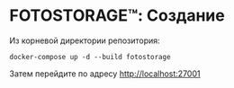 # FOTOSTORAGE™: Создание

Из корневой директории репозитория:

```
docker-compose up -d --build fotostorage 
```

Затем перейдите по адресу [http://localhost:27001](http://localhost:27001)